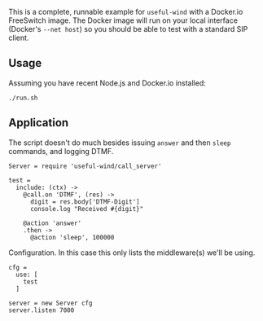 This is a complete, runnable example for `useful-wind` with a Docker.io FreeSwitch image.
The Docker image will run on your local interface (Docker's `--net host`) so you should be able to test with a standard SIP client.

Usage
-----

Assuming you have recent Node.js and Docker.io installed:

```shell
./run.sh
```

Application
-----------

The script doesn't do much besides issuing `answer` and then `sleep` commands, and logging DTMF.

    Server = require 'useful-wind/call_server'

    test =
      include: (ctx) ->
        @call.on 'DTMF', (res) ->
          digit = res.body['DTMF-Digit']
          console.log "Received #{digit}"

        @action 'answer'
        .then ->
          @action 'sleep', 100000

Configuration. In this case this only lists the middleware(s) we'll be using.

    cfg =
      use: [
        test
      ]

    server = new Server cfg
    server.listen 7000

